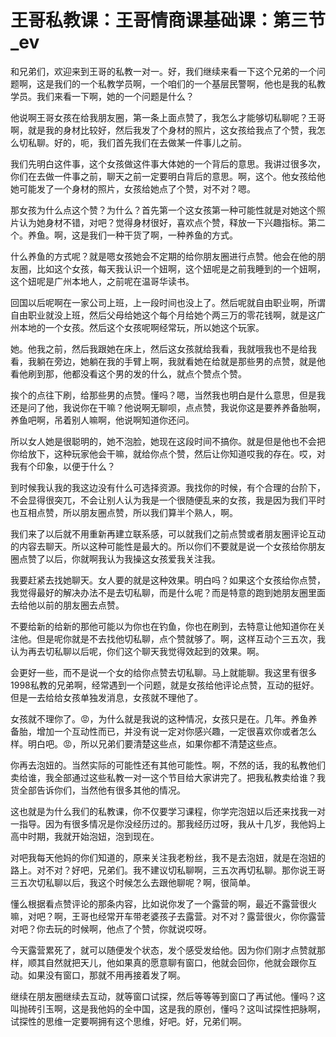 # 王哥私教课：王哥情商课基础课：第三节_ev

和兄弟们，欢迎来到王哥的私教一对一。好，我们继续来看一下这个兄弟的一个问题啊，这是我们的一个私教学员啊，一个咱们的一个基层民警啊，他也是我的私教学员。我们来看一下啊，她的一个问题是什么？

他说啊王哥女孩在给我朋友圈，第一条上面点赞了，我怎么才能够切私聊呢？王哥啊，就是我的身材比较好，然后我发了个身材的照片，这女孩给我点了个赞，我怎么切私聊。好的，呃，我们首先我们在去做某一件事儿之前。

我们先明白这件事，这个女孩做这件事大体她的一个背后的意思。我讲过很多次，你们在去做一件事之前，聊天之前一定要明白背后的意思。啊，这个。他女孩给他她可能发了一个身材的照片，女孩给她点了个赞，对不对？嗯。

那女孩为什么点这个赞？为什么？首先第一个这女孩第一种可能性就是对她这个照片认为她身材不错，对吧？觉得身材很好，喜欢点个赞，释放一下兴趣指标。第二个。养鱼。啊，这是我们一种干货了啊，一种养鱼的方式。

什么养鱼的方式呢？就是嗯女孩她会不定期的给你朋友圈进行点赞。他会在他的朋友圈，比如这个女孩，每天我认识一个妞啊，这个妞呢是之前我睡到的一个妞啊，这个妞呢是广州本地人，之前呢在温哥华读书。

回国以后呢啊在一家公司上班，上一段时间也没上了。然后呢就自由职业啊，所谓自由职业就没上班，然后父母给她这个每个月给她个两三万的零花钱啊，就是这广州本地的一个女孩。然后这个女孩呢啊经常玩，所以她这个玩家。

她。他我之前，然后我跟她在床上，然后这女孩就给我看，我就哦我也不是给我看，我躺在旁边，她躺在我的手臂上啊，我就看她在给就是那些男的点赞，就是他看他刷到那，他都没看这个男的发的什么，就点个赞点个赞。

挨个的点往下刷，给那些男的点赞。懂吗？嗯，当然我也明白是什么意思，但是我还是问了他，我说你在干嘛？他说啊无聊呗，点点赞，我说你这是要养养备胎啊，养鱼吧啊，吊着别人嘛啊，他说啊知道你还问。

所以女人她是很聪明的，她不泡脸，她现在这段时间不搞你。就是但是他也不会把你给放下，这种玩家他会干嘛，就给你点个赞，然后让你知道哎我的存在。哎，对我有个印象，以便于什么？

到时候我认我的我这边没有什么可选择资源。我找你的时候，有个合理的台阶下，不会显得很突兀，不会让别人认为我是一个很随便乱来的女孩，我是因为我们平时也互相点赞，所以朋友圈点赞，所以我们算半个熟人，啊。

我们来了以后就不用重新再建立联系感，可以就我们之前点赞或者朋友圈评论互动的内容去聊天。所以这种可能性是最大的。所以你们不要就是说一个女孩给你朋友圈点赞了以后，你就啊我认为我操这女孩爱我关注我。

我要赶紧去找她聊天。女人要的就是这种效果。明白吗？如果这个女孩给你点赞，我觉得最好的解决办法不是去切私聊，而是什么呢？而是特意的跑到她朋友圈里面去给他以前的朋友圈去点赞。

不要给新的给新的那他可能以为你也在钓鱼，你也在刷到，去特意让他知道你在关注他。但是呢你就是不去找他切私聊，点个赞就够了。啊，这样互动个三五次，我认为再去切私聊以后呢，你们这个聊天我觉得效起到的效果。啊。

会更好一些，而不是说一个女的给你点赞去切私聊。马上就能聊。我这里有很多1998私教的兄弟啊，经常遇到一个问题，就是女孩给他评论点赞，互动的挺好。但是一去给给女孩单独发消息，女孩就不理他了。

女孩就不理你了。😡，为什么就是我说的这种情况，女孩只是在。几年。养鱼养备胎，增加一个互动性而已，并没有说一定对你感兴趣，一定很喜欢你或者怎么样。明白吧。😡，所以兄弟们要清楚这些点，如果你都不清楚这些点。

你再去泡妞的。当然实际的可能性还有其他可能性。啊，不然的话，我的私教他们卖给谁，我全部通过这些私教一对一这个节目给大家讲完了。把我私教卖给谁？我货全部告诉你们，当然他有很多其他的情况。

这也就是为什么我们的私教课，你不仅要学习课程，你学完泡妞以后还来找我一对一指导。因为有很多情况是你没经历过的。那我经历过呀，我从十几岁，我他妈上高中时期，我就开始泡妞，泡到现在。

对吧我每天他妈的你们知道的，原来关注我老粉丝，我不是去泡妞，就是在泡妞的路上。对不对？好吧，兄弟们。我不建议切私聊啊，三五次再切私聊。那你说王哥三五次切私聊以后，我这个时候怎么去跟他聊呢？啊，很简单。

懂么根据看点赞评论的那条内容，比如说你发了一个露营的啊，最近不露营很火嘛，对吧？啊，王哥也经常开车带老婆孩子去露营。对不对？露营很火，你你露营对吧？你去玩的时候啊，他点了个赞，你就说哎呀。

今天露营累死了，就可以随便发个状态，发个感受发给他。因为你们刚才点赞就那样，顺其自然就把天儿，他如果真的愿意聊有窗口，他就会回你，他就会跟你互动。如果没有窗口，那就不用再接着发了啊。

继续在朋友圈继续去互动，就等窗口试探，然后等等等到窗口了再试他。懂吗？这叫抛砖引玉啊，这是我他妈的全中国，这是我的原创，懂吗？这叫试探性把脉啊，试探性的思维一定要啊拥有这个思维，好吧。好，兄弟们啊。

